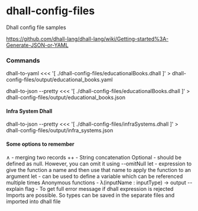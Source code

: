 # dhall-config-files
Dhall config file samples

https://github.com/dhall-lang/dhall-lang/wiki/Getting-started%3A-Generate-JSON-or-YAML

### Commands

dhall-to-yaml <<< '[ ./dhall-config-files/educationalBooks.dhall ]' > dhall-config-files/output/educational_books.yaml

dhall-to-json --pretty <<< '[ ./dhall-config-files/educationalBooks.dhall ]' > dhall-config-files/output/educational_books.json

#### Infra System Dhall 

dhall-to-json --pretty <<< '[ ./dhall-config-files/infraSystems.dhall ]' > dhall-config-files/output/infra_systems.json

#### Some options to remember 

∧ - merging two records 
++ - String concatenation 
Optional - should be defined as null. However, you can omit it using --omitNull
let - expression to give the function a name and then use that name to apply the function to an argument
let - can be used to define a variable which can be referenced multiple times
Anonymous functions - λ(inputName : inputType) → output
--explain flag - To get full error message if dhall expression is rejected 
Imports are possible. So types can be saved in the separate files and imported into dhall file